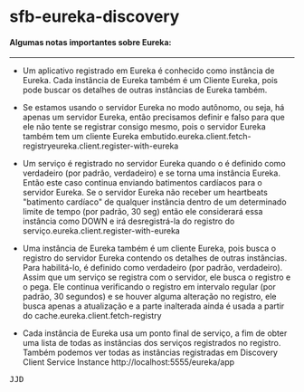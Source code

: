 # sfb-eureka-discovery


#### Algumas notas importantes sobre Eureka: 
----------------------------

- Um aplicativo registrado em Eureka é conhecido como instância de Eureka. Cada instância de Eureka também é um Cliente Eureka, pois
pode buscar os detalhes de outras instâncias de Eureka também.

- Se estamos usando o servidor Eureka no modo autônomo, ou seja, há apenas um servidor Eureka, então precisamos definir e falso para que ele não tente se registrar consigo mesmo, pois o servidor Eureka também tem um cliente Eureka embutido.eureka.client.fetch-registryeureka.client.register-with-eureka

- Um serviço é registrado no servidor Eureka quando o é definido como verdadeiro (por padrão, verdadeiro) e se torna uma instância Eureka. Então este caso continua enviando batimentos cardíacos para o servidor Eureka. Se o servidor Eureka não receber um heartbeats "batimento cardíaco" de qualquer instância dentro de um determinado limite de tempo (por padrão, 30 seg) então ele considerará essa instância como DOWN e irá desregistrá-la do registro do serviço.eureka.client.register-with-eureka

- Uma instância de Eureka também é um cliente Eureka, pois busca o registro do servidor Eureka contendo os detalhes de outras instâncias. Para habilitá-lo, é definido como verdadeiro (por padrão, verdadeiro). Assim que um serviço se registra com o servidor, ele busca o registro e o pega. Ele continua verificando o registro em intervalo regular (por padrão, 30 segundos) e se houver alguma alteração no registro, ele busca apenas a atualização e a parte inalterada ainda é usada a partir do cache.eureka.client.fetch-registry

- Cada instância de Eureka usa um ponto final de serviço, a fim de obter uma lista de todas as instâncias dos serviços registrados no registro. Também podemos ver todas as instâncias registradas em Discovery Client Service Instance http://localhost:5555/eureka/app

<pre>
JJD
</pre>
